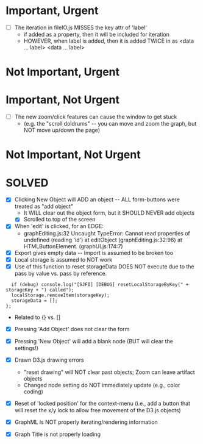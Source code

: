 Important, Urgent
=================
- [ ] The iteration in fileIO.js MISSES the key attr of 'label'
  - if added as a property, then it will be included for iteration
  - HOWEVER, when label is added, then it is added TWICE in <node> as <data ... label> <data ... label>


Not Important, Urgent
=====================


Important, Not Urgent
=====================
- [ ] The new zoom/click features can cause the window to get stuck
  - (e.g. the "scroll doldrums" -- you can move and zoom the graph, but NOT move up/down the page)

Not Important, Not Urgent
=========================


SOLVED
======
- [X] Clicking New Object will ADD an object -- ALL form-buttons were treated as "add object"
  - It WILL clear out the object form, but it SHOULD NEVER add objects
  - [X] Scrolled to top of the screen
- [X] When 'edit' is clicked, for an EDGE:
  - graphEditing.js:32 Uncaught TypeError: Cannot read properties of undefined (reading 'id')
    at editObject (graphEditing.js:32:96)
    at HTMLButtonElement.<anonymous> (graphUI.js:174:7)
- [X] Export gives empty data -- Import is assumed to be broken too
- [X] Local storage is assumed to NOT work
- [X] Use of this function to reset storageData DOES NOT execute due to the pass by value vs. pass by reference.
```window.resetLocalStorageByKey = function(storageKey, storageData, debug = false) {
  if (debug) console.log("[SJFI] [DEBUG] resetLocalStorageByKey(" + storageKey + ") called");
  localStorage.removeItem(storageKey);
  storageData = [];
};
```
  - Related to {} vs. []
- [X] Pressing 'Add Object' does not clear the form
- [X] Pressing 'New Object' will add a blank node (BUT will clear the settings!)
- [X] Drawn D3.js drawing errors
  - "reset drawing" will NOT clear past objects; Zoom can leave artifact objects
  - Changed node setting do NOT immediately update (e.g., color coding)
- [X] Reset of 'locked position' for the context-menu (i.e., add a button that will reset the x/y lock to allow free movement of the D3.js objects)
- [X] GraphML is NOT properly iterating/rendering information
- [X] Graph Title is not properly loading

